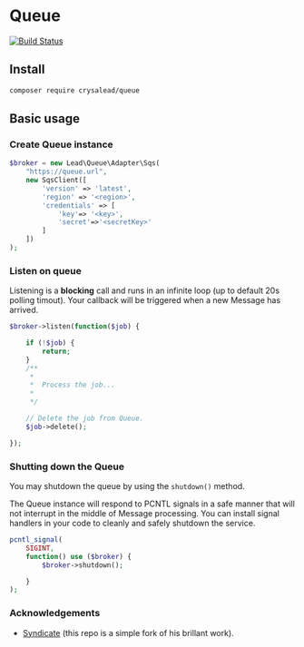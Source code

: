 # Queue

[![Build Status](https://travis-ci.com/crysalead/queue.svg?branch=master)](https://travis-ci.com/crysalead/queue)

## Install

```bash
composer require crysalead/queue
```

## Basic usage

### Create Queue instance

```php
$broker = new Lead\Queue\Adapter\Sqs(
    "https://queue.url",
    new SqsClient([
        'version' => 'latest',
        'region' => '<region>',
        'credentials' => [
            'key'=> '<key>',
            'secret'=>'<secretKey>'
        ]
    ])
);
```

### Listen on queue

Listening is a **blocking** call and runs in an infinite loop (up to default 20s polling timout). Your callback will be triggered when a new Message has arrived.

```php
$broker->listen(function($job) {

	if (!$job) {
		return;
	}
	/**
	 *
	 *  Process the job...
	 *
	 */

	// Delete the job from Queue.
	$job->delete();

});
```

### Shutting down the Queue

You may shutdown the queue by using the `shutdown()` method.

The Queue instance will respond to PCNTL signals in a safe manner that will not interrupt in the middle of Message processing.
You can install signal handlers in your code to cleanly and safely shutdown the service.

```php
pcntl_signal(
	SIGINT,
	function() use ($broker) {
		$broker->shutdown();

	}
);
```

### Acknowledgements

- [Syndicate](https://github.com/nimbly/Syndicate) (this repo is a simple fork of his brillant work).
